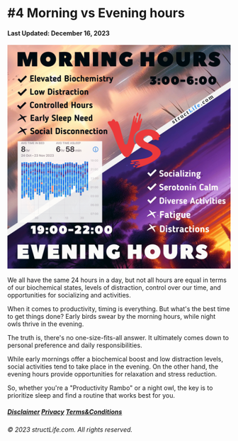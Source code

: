 # \#4 Morning vs Evening hours

#### Last Updated: December 16, 2023

![](../images/products/post-2023-12-16-morning-hours-versus-evening-hours.png)


We all have the same 24 hours in a day, but not all hours are equal in terms of our biochemical states, levels of distraction, control over our time, and opportunities for socializing and activities.

When it comes to productivity, timing is everything. But what's the best time to get things done? Early birds swear by the morning hours, while night owls thrive in the evening. 

The truth is, there's no one-size-fits-all answer. It ultimately comes down to personal preference and daily responsibilities. 

While early mornings offer a biochemical boost and low distraction levels, social activities tend to take place in the evening. On the other hand, the evening hours provide opportunities for relaxation and stress reduction. 

So, whether you're a "Productivity Rambo" or a night owl, the key is to prioritize sleep and find a routine that works best for you. 



##### [Disclaimer](/about-disclaimer)  [Privacy](/about-privacy-policy)  [Terms&Conditions](/about-terms-conditions)

###### © 2023 structLife.com. All rights reserved.